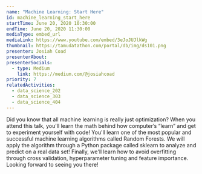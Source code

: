 ```yaml
---
name: "Machine Learning: Start Here"
id: machine_learning_start_here
startTime: June 20, 2020 10:30:00
endTime: June 20, 2020 11:30:00
mediaType: embed_url
mediaLink: https://www.youtube.com/embed/3eJoJUJlkWg
thumbnail: https://tamudatathon.com/portal/db/img/ds101.png
presenter: Josiah Coad
presenterAbout: 
presenterSocials:
  - type: Medium
    link: https://medium.com/@josiahcoad
priority: 7
relatedActivities:
  - data_science_202
  - data_science_303
  - data_science_404
---
```

Did you know that all machine learning is really just optimization? When you attend this talk, you'll learn the math behind how computer’s “learn” and get to experiment yourself with code! You'll learn one of the most popular and successful machine learning algorithms called Random Forests. We will apply the algorithm through a Python package called sklearn to analyze and predict on a real data set! Finally, we'll learn how to avoid overfitting through cross validation, hyperparameter tuning and feature importance. Looking forward to seeing you there!